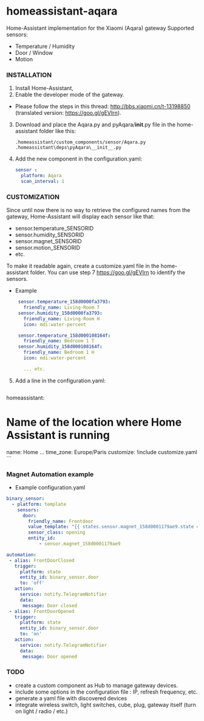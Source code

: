 # homeassistant-aqara
Home-Assistant implementation for the Xiaomi (Aqara) gateway
Supported sensors:
  - Temperature / Humidity
  - Door / Window
  - Motion

### INSTALLATION
1. Install Home-Assistant,
2. Enable the developer mode of the gateway.
 - Please follow the steps in this thread: http://bbs.xiaomi.cn/t-13198850 (translated version: https://goo.gl/gEVIrn).
3. Download and place the Aqara.py and pyAqara/__init__.py file in the home-assistant folder like this:

    `.homeassistant/custom_components/sensor/Aqara.py`
    `.homeassistant\deps\pyAqara\__init__.py`

4. Add the new component in the configuration.yaml:

    ```yaml
    sensor :
      platform: Aqara
      scan_interval: 1
    ```

### CUSTOMIZATION

Since until now there is no way to retrieve the configured names from the
gateway, Home-Assistant will display each sensor like that:
 - sensor.temperature_SENSORID
 - sensor.humidity_SENSORID
 - sensor.magnet_SENSORID
 - sensor.motion_SENSORID
 - etc.

To make it readable again, create a customize.yaml file in the home-assistant folder.
You can use step 7 https://goo.gl/gEVIrn to identify the sensors.

 - Example

    ```yaml
     sensor.temperature_158d0000fa3793:
       friendly_name: Living-Room T
     sensor.humidity_158d0000fa3793:
       friendly_name: Living-Room H
       icon: mdi:water-percent

     sensor.temperature_158d000108164f:
       friendly_name: Bedroom 1 T
     sensor.humidity_158d000108164f:
       friendly_name: Bedroom 1 H
       icon: mdi:water-percent

       ... etc.
    ```

5. Add a line in the configuration.yaml:

    ```yaml
homeassistant:
  # Name of the location where Home Assistant is running
   name: Home
...
   time_zone: Europe/Paris
   customize: !include customize.yaml
    ```

### Magnet Automation example

 - Example configuration.yaml

 ```yaml
 binary_sensor:
   - platform: template
     sensors:
       door:
         friendly_name: Frontdoor
         value_template: "{{ states.sensor.magnet_158d0001179ae9.state == 'open' }}"
         sensor_class: opening
         entity_id:
             - sensor.magnet_158d0001179ae9

automation:
  - alias: FrontDoorClosed
    trigger:
      platform: state
      entity_id: binary_sensor.door
      to: 'off'
    action:
      service: notify.TelegramNotifier
      data:
       message: Door closed
  - alias: FrontDoorOpened
    trigger:
      platform: state
      entity_id: binary_sensor.door
      to: 'on'
    action:
      service: notify.TelegramNotifier
      data:
       message: Door opened
 ```


### TODO

 - create a custom component as Hub to manage gateway devices.
 - include some options in the configuration file : IP, refresh frequency, etc.
 - generate a yaml file with discovered devices
 - integrate wireless switch, light switches, cube, plug, gateway itself (turn on light / radio / etc.)
